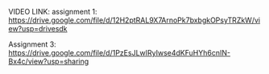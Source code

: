 VIDEO LINK:
assignment 1: https://drive.google.com/file/d/12H2ptRAL9X7ArnoPk7bxbgkOPsyTRZkW/view?usp=drivesdk

Assignment 3:
https://drive.google.com/file/d/1PzEsJLwIRyIwse4dKFuHYh6cnIN-Bx4c/view?usp=sharing
